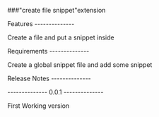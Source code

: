###"create file snippet"extension

Features --------------

Create a file and put a snippet inside

Requirements --------------

Create a global snippet file and add some snippet


Release Notes --------------

-------------- 0.0.1 --------------

First Working version
